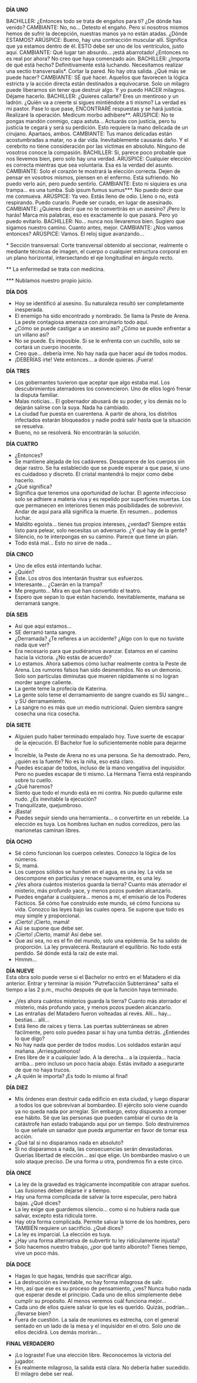 **DÍA UNO**

BACHILLER: ¿Entonces todo se trata de engaños para ti? ¿De dónde has venido?
CAMBIANTE: No, no... Detesto el engaño. Pero si nosotros mismos hemos de sufrir
           la decepción, nuestras manos ya no están atadas. ¿Dónde ESTAMOS?
ARÚSPICE:  Bueno, hay una contracción muscular allí. Significa que ya estamos
           dentro de él. ESTO debe ser uno de los ventrículos, justo aquí.
CAMBIANTE: Qué lugar tan absurdo... ¡está abarrotado! ¿Entonces no es real por
           ahora? No creo que haya comenzado aún.
BACHILLER: ¿Importa de qué está hecho? Definitivamente está luchando.
           Necesitamos realizar una sectio transversalis*. Cortar la pared. No
           hay otra salida. ¿Qué más se puede hacer?
CAMBIANTE: SÉ qué hacer. Aquellos que favorecen la lógica estricta y la acción
           directa están destinados a equivocarse. Solo un milagro puede
           liberarnos sin tener que destruir algo. Y yo puedo HACER milagros.
           Déjame hacerlo.
BACHILLER: ¿Quieres callarte? Eres un mentiroso y un ladrón. ¿Quién va a creerte
           si sigues mintiéndote a ti mismo? La verdad es mi pastor. Pase lo que
           pase, ENCONTRARÉ respuestas y se hará justicia. Realizaré la
           operación. Medicum morbo adhibere**.
ARÚSPICE:  No te pongas mandón conmigo, capa astuta... Actuarás con justicia,
           pero tu justicia te cegará y será su perdición. Esto requiere la mano
           delicada de un cirujano. Apartaos, ambos.
CAMBIANTE: Tus manos delicadas están acostumbradas a matar, no a dar vida.
           Inevitablemente causarás daño. Y el cerebrito no tiene consideración
           por las víctimas en absoluto. Ninguno de vosotros conoce la compasión.
BACHILLER: Sí, parece poco probable que nos llevemos bien, pero solo hay una
           verdad.
ARÚSPICE:  Cualquier elección es correcta mientras que sea voluntaria. Esa es la
           verdad del asunto.
CAMBIANTE: Solo el corazón te mostrará la elección correcta. Dejen de pensar en
           vosotros mismos, piensen en el enfermo. Está sufriendo. No puedo
           verlo aún, pero puedo sentirlo.
CAMBIANTE: Esto ni siquiera es una trampa... es una tumba. Sub ipsum fumus
           sumus***. No puedo decir que me conmueva.
ARÚSPICE:  Ya veo. Estás lleno de odio. Lleno o no, está respirando. Puedo
           curarlo. Puede ser curado, en lugar de asesinado.
CAMBIANTE: ¿Quieres decir que no te convertirás en un asesino? ¡Pero lo harás!
           Marca mis palabras, eso es exactamente lo que pasará. Pero yo puedo
           evitarlo.
BACHILLER: No... nunca nos llevaremos bien. Sugiero que sigamos nuestro camino.
           Cuanto antes, mejor.
CAMBIANTE: ¿Nos vamos entonces?
ARÚSPICE:  Vamos. El reloj sigue avanzando...

\* Sección transversal: Corte transversal obtenido al seccionar, realmente o
mediante técnicas de imagen, el cuerpo o cualquier estructura corporal en un
plano horizontal, intersectando el eje longitudinal en ángulo recto.

\*\* La enfermedad se trata con medicina.

\*\*\* Nublamos nuestro propio juicio.

**DÍA DOS**

- Hoy se identificó al asesino. Su naturaleza resultó ser completamente inesperada.
- El enemigo ha sido encontrado y nombrado. Se llama la Peste de Arena. La peste
contagiosa amenaza con arruinarlo todo aquí.
- ¿Cómo se puede castigar a un asesino así? ¿Cómo se puede enfrentar a un villano
así?
- No se puede. Es imposible. Si se le enfrenta con un cuchillo, solo se cortará
un cuerpo inocente.
- Creo que... debería irme. No hay nada que hacer aquí de todos modos.
- ¡DEBERÍAS irte! Vete entonces... a donde quieras. ¡Fuera!

**DÍA TRES**

- Los gobernantes tuvieron que aceptar que algo estaba mal. Los descubrimientos
aterradores los convencieron. Uno de ellos logró frenar la disputa familiar.
- Malas noticias... El gobernador abusará de su poder, y los demás no lo dejarán
salirse con la suya. Nada ha cambiado.
- La ciudad fue puesta en cuarentena. A partir de ahora, los distritos infectados
estarán bloqueados y nadie podrá salir hasta que la situación se resuelva.
- Bueno, no se resolverá. No encontrarán la solución.

**DÍA CUATRO**

- ¿Entonces?
- Se mantiene alejada de los cadáveres. Desaparece de los cuerpos sin dejar
rastro. Se ha establecido que se puede esperar a que pase, si uno es cuidadoso y
discreto. El cristal mantendrá lo mejor como debe hacerlo.
- ¿Qué significa?
- Significa que tenemos una oportunidad de luchar. El agente infeccioso solo se
adhiere a materia viva y es repelido por superficies muertas. Los que permanecen
en interiores tienen más posibilidades de sobrevivir. Andar de aquí para allá
significa la muerte. En resumen... podemos luchar.
- Maldito egoísta... tienes tus propios intereses, ¿verdad? Siempre estás listo
para pelear, solo necesitas un adversario. ¿Y qué hay de la gente?
- Silencio, no te interpongas en su camino. Parece que tiene un plan.
- Todo está mal... Esto no sirve de nada...

**DÍA CINCO**

- Uno de ellos está intentando luchar.
- ¿Quién?
- Este. Los otros dos intentarán frustrar sus esfuerzos.
- Interesante... ¿Caerán en la trampa?
- Me pregunto... Mira en qué han convertido el teatro.
- Espero que sepan lo que están haciendo. Inevitablemente, mañana se derramará
sangre.

**DÍA SEIS**
- Así que aquí estamos...
- SE derramó tanta sangre.
- ¿Derramada? ¿Te refieres a un accidente? ¿Algo con lo que no tuviste nada que
ver?
- Era necesario para que pudiéramos avanzar. Estamos en el camino hacia la
victoria. ¿No estás de acuerdo?
- Lo estamos. Ahora sabemos cómo luchar realmente contra la Peste de Arena. Los
rumores falsos han sido desmentidos. No es un demonio. Solo son partículas
diminutas que mueren rápidamente si no logran morder sangre caliente.
- La gente teme la profecía de Katerina.
- La gente solo teme el derramamiento de sangre cuando es SU sangre... y SU
derramamiento.
- La sangre no es más que un medio nutricional. Quien siembra sangre cosecha una
rica cosecha.

**DÍA SIETE**

- Alguien pudo haber terminado empalado hoy. Tuve suerte de escapar de la
ejecución. El Bachelor fue lo suficientemente noble para dejarme ir.
- Increíble, la Peste de Arena no es una persona. Se ha demostrado. Pero, ¿quién
es la fuente? No es la niña, eso está claro.
- Puedes escapar de todos, incluso de la mano vengativa del inquisidor. Pero no
puedes escapar de ti mismo. La Hermana Tierra está respirando sobre tu cuello.
- ¿Qué haremos?
- Siento que todo el mundo está en mi contra. No puedo quitarme este nudo. ¿Es
inevitable la ejecución?
- Tranquilízate, quejumbroso.
- ¡Basta!
- Puedes seguir siendo una herramienta... o convertirte en un rebelde. La
elección es tuya. Los hombres luchan en nudos corredizos, pero las marionetas
caminan libres.

**DÍA OCHO**

- Sé cómo funcionan los cuerpos celestes. Conozco la lógica de los números.
- Sí, mamá.
- Los cuerpos sólidos se hunden en el agua, es una ley. La vida se descompone en
partículas y renace nuevamente, es una ley.
- ¿Ves ahora cuántos misterios guarda la tierra? Cuanto más aterrador el
misterio, más profundo yace, y menos pozos pueden alcanzarlo.
- Puedes engañar a cualquiera... menos a mí, el emisario de los Poderes Fácticos.
Sé cómo fue construido este mundo, sé cómo funciona su vida. Conozco las leyes
bajo las cuales opera. Se supone que todo es muy simple y proporcional.
- ¡Cierto! ¡Cierto, mamá!
- Así se supone que debe ser.
- ¡Cierto! ¡Cierto, mamá! Así debe ser.
- Que así sea, no es el fin del mundo, solo una epidemia. Se ha salido de
proporción. La ley prevalecerá. Restauraré el equilibrio. No todo está perdido.
Sé dónde está la raíz de este mal.
- Hmmm...

**DÍA NUEVE**  
Esta obra solo puede verse si el Bachelor no entró en el Matadero el día
anterior. Entrar y terminar la misión "Putrefacción Subterránea" salta el tiempo
a las 2 p.m., mucho después de que la función haya terminado.

- ¿Ves ahora cuántos misterios guarda la tierra? Cuanto más aterrador el
misterio, más profundo yace, y menos pozos pueden alcanzarlo.
- Las entrañas del Matadero fueron volteadas al revés. Allí... hay... bestias...
allí...
- Está lleno de raíces y tierra. Las puertas subterráneas se abren fácilmente,
pero solo puedes pasar si hay una tumba detrás. ¿Entiendes lo que digo?
- No hay nada que perder de todos modos. Los soldados estarán aquí mañana.
¡Arriesguémonos!
- Eres libre de ir a cualquier lado. A la derecha... a la izquierda... hacia
arriba... pero incluso un poco hacia abajo. Estás invitado a asegurarte de que no
haya trucos.
- ¿A quién le importa? ¡Es todo lo mismo al final!

**DÍA DIEZ**

- Mis órdenes eran destruir cada edificio en esta ciudad, y luego disparar a
todos los que sobrevivan al bombardeo. El ejército solo viene cuando ya no queda
nada por arreglar. Sin embargo, estoy dispuesto a romper ese hábito. Sé que las
personas que pueden cambiar el curso de la catástrofe han estado trabajando aquí
por un tiempo. Solo destruiremos lo que señale un sanador que pueda argumentar en
favor de tomar esa acción.
- ¿Qué tal si no disparamos nada en absoluto?
- Si no disparamos a nada, las consecuencias serán devastadoras. Querías libertad
de elección... así que elige. Un bombardeo masivo o un solo ataque preciso. De
una forma u otra, pondremos fin a este circo.

**DÍA ONCE**

- La ley de la gravedad es trágicamente incompatible con atrapar sueños. Las
ilusiones deben dejarse ir a tiempo.
- Hay una forma complicada de salvar la torre especular, pero habrá bajas. ¿Qué
dices?
- La ley exige que guardemos silencio... como si no hubiera nada que salvar,
excepto esta ridícula torre.
- Hay otra forma complicada. Permite salvar la torre de los hombres, pero TAMBIÉN
requiere un sacrificio. ¿Qué dices?
- La ley es imparcial. La elección es tuya.
- ¿Hay una forma alternativa de subvertir tu ley ridículamente injusta?
- Solo hacemos nuestro trabajo, ¿por qué tanto alboroto? Tienes tiempo, vive un
poco más.

**DÍA DOCE**

- Hagas lo que hagas, tendrás que sacrificar algo.
- La destrucción es inevitable, no hay forma milagrosa de salir.
- Hm, así que ese es su proceso de pensamiento, ¿ves? Nunca hubo nada que esperar
desde el principio. Cada uno de ellos simplemente debe cumplir su propósito. Al
menos veremos cuál funciona mejor...
- Cada uno de ellos quiere salvar lo que les es querido. Quizás, podrían...
¿llevarse bien?
- Fuera de cuestión. La sala de reuniones es estrecha, con el general sentado en
un lado de la mesa y el inquisidor en el otro. Solo uno de ellos decidirá. Los
demás morirán...

**FINAL VERDADERO**

- ¡Lo lograste! Fue una elección libre. Reconocemos la victoria del jugador.
- Es realmente milagroso, la salida está clara. No debería haber sucedido. El
milagro debe ser real.

